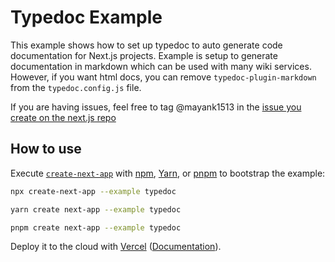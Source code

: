 # Typedoc Example

This example shows how to set up typedoc to auto generate code documentation for Next.js projects. Example is setup to generate documentation in markdown which can be used with many wiki services. However, if you want html docs, you can remove `typedoc-plugin-markdown` from the `typedoc.config.js` file.

If you are having issues, feel free to tag @mayank1513 in the [issue you create on the next.js repo](https://github.com/vercel/next.js/issues/new)

## How to use

Execute [`create-next-app`](https://github.com/vercel/next.js/tree/canary/packages/create-next-app) with [npm](https://docs.npmjs.com/cli/init), [Yarn](https://yarnpkg.com/lang/en/docs/cli/create/), or [pnpm](https://pnpm.io) to bootstrap the example:

```bash
npx create-next-app --example typedoc
```

```bash
yarn create next-app --example typedoc
```

```bash
pnpm create next-app --example typedoc
```

Deploy it to the cloud with [Vercel](https://vercel.com/new?utm_source=github&utm_medium=readme&utm_campaign=next-example) ([Documentation](https://nextjs.org/docs/deployment)).
